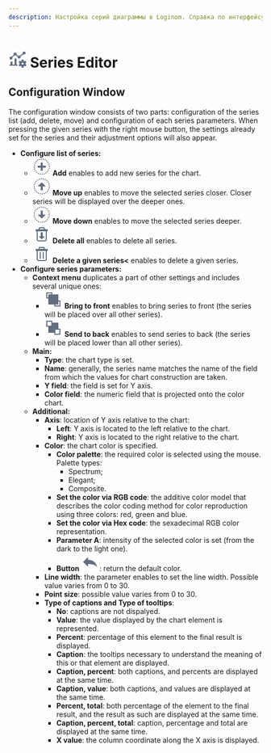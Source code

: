 ```yaml
---
description: Настройка серий диаграммы в Loginom. Справка по интерфейсу. Настройка списка и параметров серии. Установка различных форматов для отображений серий.
---
```

# ![](./../../images/icons/common/toolbar-controls/tune-chart_default.svg) Series Editor

## Configuration Window

The configuration window consists of two parts: configuration of the series list (add, delete, move) and configuration of each series parameters. When pressing the given series with the right mouse button, the settings already set for the series and their adjustment options will also appear.

* **Configure list of series:**
   * ![](./../../images/icons/common/toolbar-controls/plus_default.svg) **Add** enables to add new series for the chart.
   * ![](./../../images/icons/common/toolbar-controls/moveup_default.svg) **Move up** enables to move the selected series closer. Closer series will be displayed over the deeper ones.
   * ![](./../../images/icons/common/toolbar-controls/movedown_default.svg) **Move down** enables to move the selected series deeper.
   * ![](./../../images/icons/common/toolbar-controls/delete-all_default.svg) **Delete all** enables to delete all series.
   * ![](./../../images/icons/common/toolbar-controls/delete_default.svg) **Delete a given series<** enables to delete a given series.
* **Configure series parameters:**
   * **Context menu** duplicates a part of other settings and includes several unique ones:
      * ![](./../../images/icons/common/toolbar-controls/move-first_default.svg) **Bring to front** enables to bring series to front (the series will be placed over all other series).
      * ![](./../../images/icons/common/toolbar-controls/move-last_default.svg) **Send to back** enables to send series to back (the series will be placed lower than all other series).
   * **Main:**
      * **Type**: the chart type is set.
      * **Name**: generally, the series name matches the name of the field from which the values for chart construction are taken.
      * **Y field**: the field is set for Y axis.
      * **Color field**: the numeric field that is projected onto the color chart.
   * **Additional:**
      * **Axis**: location of Y axis relative to the chart:
         * **Left**: Y axis is located to the left relative to the chart.
         * **Right**: Y axis is located to the right relative to the chart.
      * **Color**: the chart color is specified.
         * **Color palette**: the required color is selected using the mouse. Palette types:
            * Spectrum;
            * Elegant;
            * Composite.
         * **Set the color via RGB code**: the additive color model that describes the color coding method for color reproduction using three colors: red, green and blue.
         * **Set the color via Hex code**: the sexadecimal RGB color representation.
         * **Parameter A**: intensity of the selected color is set (from the dark to the light one).
         * **Button** ![](./../../images/icons/common/toolbar-controls/undo_default.svg): return the default color.
      * **Line width**: the parameter enables to set the line width. Possible value varies from 0 to 30.
      * **Point size**: possible value varies from 0 to 30.
      * **Type of captions and Type of tooltips**:
         * **No**: captions are not dispalyed.
         * **Value**: the value displayed by the chart element is represented.
         * **Percent**: percentage of this element to the final result is displayed.
         * **Caption**: the tooltips necessary to understand the meaning of this or that element are displayed.
         * **Caption, percent**: both captions, and percents are displayed at the same time.
         * **Caption, value**: both captions, and values are displayed at the same time.
         * **Percent, total**: both percentage of the element to the final result, and the result as such are displayed at the same time.
         * **Caption, percent, total**: caption, percentage and total are displayed at the same time.
         * **X value**: the column coordinate along the X axis is displayed.
